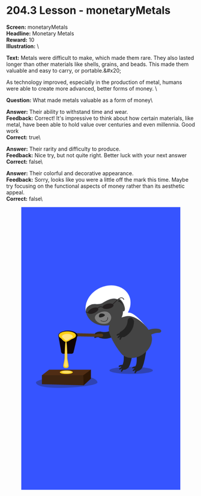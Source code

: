 # 204.3 Lesson - monetaryMetals

**Screen:** monetaryMetals\
**Headline:** Monetary Metals\
**Reward:** 10\
**Illustration:** \

**Text:** Metals were difficult to make, which made them rare. They also lasted longer than other materials like shells, grains, and beads. This made them valuable and easy to carry, or portable.&amp;#x20;

As technology improved, especially in the production of metal, humans were able to create more advanced, better forms of money.
\

**Question:** What made metals valuable as a form of money\

**Answer:** Their ability to withstand time and wear.\
**Feedback:** Correct! It&#x27;s impressive to think about how certain materials, like metal, have been able to hold value over centuries and even millennia. Good work\
**Correct:** true\

**Answer:** Their rarity and difficulty to produce.\
**Feedback:** Nice try, but not quite right. Better luck with your next answer\
**Correct:** false\

**Answer:** Their colorful and decorative appearance.\
**Feedback:** Sorry, looks like you were a little off the mark this time. Maybe try focusing on the functional aspects of money rather than its aesthetic appeal.\
**Correct:** false\


<figure><img src="../.gitbook/assets/204-03.png" alt=""><figcaption></figcaption></figure>

